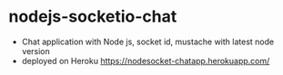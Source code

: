 # nodejs-socketio-chat

- Chat application with Node js, socket id, mustache with latest node version
- deployed on Heroku https://nodesocket-chatapp.herokuapp.com/
